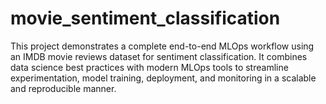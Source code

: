 # movie_sentiment_classification
This project demonstrates a complete end-to-end MLOps workflow using an IMDB movie reviews dataset for sentiment classification. It combines data science best practices with modern MLOps tools to streamline experimentation, model training, deployment, and monitoring in a scalable and reproducible manner.

